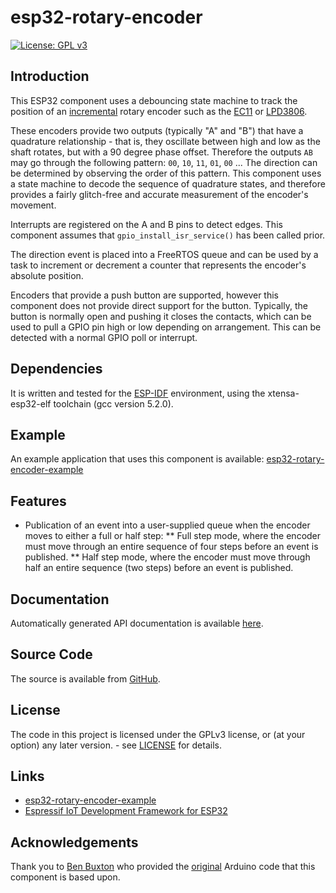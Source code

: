 # esp32-rotary-encoder

[![License: GPL v3](https://img.shields.io/badge/License-GPLv3+-blue.svg)](https://www.gnu.org/licenses/gpl-3.0)

## Introduction

This ESP32 component uses a debouncing state machine to track the position of an [incremental](https://en.wikipedia.org/wiki/Rotary_encoder#Incremental) rotary encoder such as the [EC11](https://www.alps.com/prod/info/E/HTML/Encoder/Incremental/EC11/EC11_list.html) or [LPD3806](https://www.codrey.com/electronic-circuits/paupers-rotary-encoder/).

These encoders provide two outputs (typically "A" and "B") that have a quadrature relationship - that is, they oscillate between high and low as the shaft rotates, but with a 90 degree phase offset. Therefore the outputs `AB` may go through the following pattern: `00`, `10`, `11`, `01`, `00` ... The direction can be determined by observing the order of this pattern. This component uses a state machine to decode the sequence of quadrature states, and therefore provides a fairly glitch-free and accurate measurement of the encoder's movement.

Interrupts are registered on the A and B pins to detect edges. This component assumes that `gpio_install_isr_service()` has been called prior.

The direction event is placed into a FreeRTOS queue and can be used by a task to increment or decrement a counter that represents the encoder's absolute position.

Encoders that provide a push button are supported, however this component does not provide direct support for the button. Typically, the button is normally open and pushing it closes the contacts, which can be used to pull a GPIO pin high or low depending on arrangement. This can be detected with a normal GPIO poll or interrupt.

## Dependencies

It is written and tested for the [ESP-IDF](https://github.com/espressif/esp-idf) environment, using the xtensa-esp32-elf toolchain (gcc version 5.2.0).

## Example

An example application that uses this component is available: [esp32-rotary-encoder-example](https://github.com/DavidAntliff/esp32-rotary-encoder-example)

## Features

* Publication of an event into a user-supplied queue when the encoder moves to either a full or half step:
** Full step mode, where the encoder must move through an entire sequence of four steps before an event is published.
** Half step mode, where the encoder must move through half an entire sequence (two steps) before an event is published.

## Documentation

Automatically generated API documentation is available [here](https://davidantliff.github.io/esp32-rotary-encoder/index.html).

## Source Code

The source is available from [GitHub](https://www.github.com/DavidAntliff/esp32-rotary-encoder).

## License

The code in this project is licensed under the GPLv3 license, or (at your option) any later version. - see [LICENSE](LICENSE) for details.

## Links

 * [esp32-rotary-encoder-example](https://github.com/DavidAntliff/esp32-rotary-encoder-example)
 * [Espressif IoT Development Framework for ESP32](https://github.com/espressif/esp-idf)

## Acknowledgements

Thank you to [Ben Buxton](mailto://bb@cactii.net) who provided the [original](https://github.com/buxtronix/arduino/tree/master/libraries/Rotary) Arduino code that this component is based upon.



